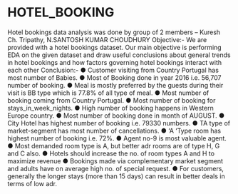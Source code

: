 # HOTEL_BOOKING
Hotel bookings data analysis was done by group of 2 members – Kuresh Ch. Tripathy, N.SANTOSH KUMAR CHOUDHURY
Objective:-
We are provided with a hotel bookings dataset. Our main objective is performing EDA on the given dataset and draw useful conclusions about general trends in hotel bookings and how factors governing hotel bookings interact with each other
Conclusion:-
●	Customer visiting from Country Portugal has most number of Babies. 
●	Most of Booking done in year 2016 i.e. 56,707 number of booking. 
●	Meal is mostly preferred by the guests during their visit is BB type which    is 77.8% of all type of meal. 
●	Most number of booking coming from Country Portugal. 
●	Most number of booking for stays_in_week_nights. 
●	High number of booking happens in Western Europe country. 
●	Most number of booking done in month of AUGUST. 
●	City Hotel has highest number of booking i.e. 79330 numbers. 
●	 TA type of market-segment has most number of cancellations. 
●	‘A ‘Type room has highest number of booking i.e. 72%. 
●	Agent no-9 is most valuable agent. 
●	Most demanded room type is A, but better adr rooms are of type H, G and C also. 
●	 Hotels should increase the no. of room types A and H to maximize revenue 
●	Bookings made via complementary market segment and adults have on average high no. of special request. 
●	For customers, generally the longer stays (more than 15 days) can result in better deals in terms of low adr. 

